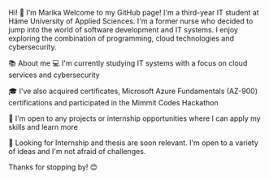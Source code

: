 Hi! 👋 I'm Marika
Welcome to my GitHub page! I'm a third-year IT student at Häme University of Applied Sciences. I'm a former nurse who decided to jump into the world of software development and IT systems. I enjoy exploring the combination of programming, cloud technologies and cybersecurity.

📚 About me
💻 I'm currently studying IT systems with a focus on cloud services and cybersecurity

🎓 I've also acquired certificates, Microsoft Azure Fundamentals (AZ-900) certifications and participated in the Mimmit Codes Hackathon

🤔 I'm open to any projects or internship opportunities where I can apply my skills and learn more

🌱 Looking for
Internship and thesis are soon relevant. I'm open to a variety of ideas and I'm not afraid of challenges.

Thanks for stopping by! 😊
